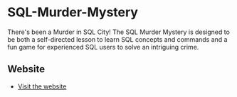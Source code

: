 # SQL-Murder-Mystery
There's been a Murder in SQL City! The SQL Murder Mystery is designed to be both a self-directed lesson to learn SQL concepts and commands and a fun game for experienced SQL users to solve an intriguing crime.

## Website
- [Visit the website](https://mystery.knightlab.com/)
